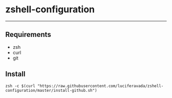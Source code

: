 # zshell-configuration

---

## Requirements

  - zsh
  - curl
  - git

## Install

`zsh -c $(curl "https://raw.githubusercontent.com/luciferavada/zshell-configuration/master/install-github.sh")`
